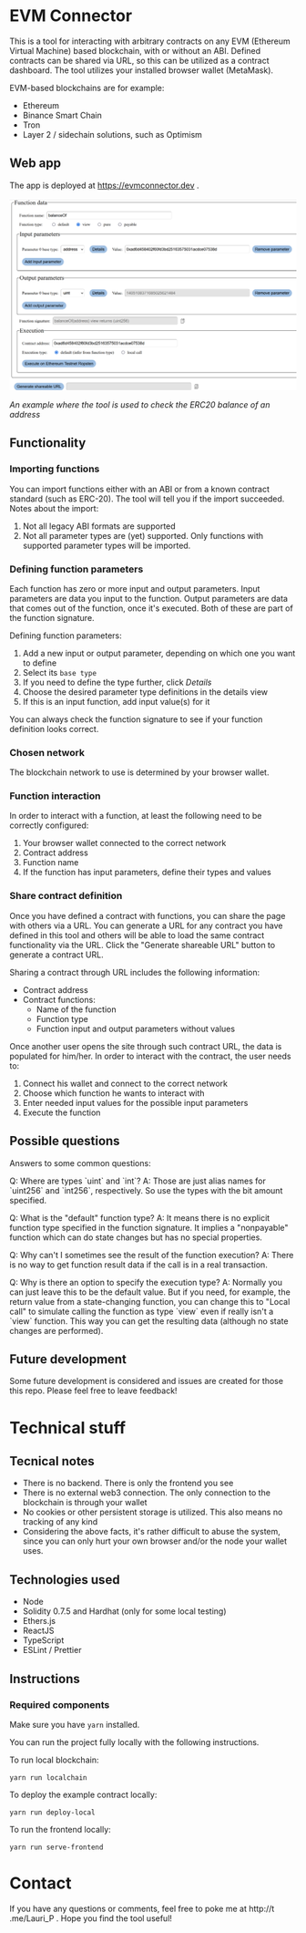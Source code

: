 # EVM Connector

This is a tool for interacting with arbitrary contracts on any EVM
(Ethereum Virtual Machine) based blockchain, with or without an ABI. Defined
contracts can be shared via URL, so this can be utilized as a contract
dashboard. The tool utilizes your installed browser wallet (MetaMask).

EVM-based blockchains are for example:

<ul>
    <li>Ethereum</li>
    <li>Binance Smart Chain</li>
    <li>Tron</li>
    <li>Layer 2 / sidechain solutions, such as Optimism</li>
</ul>

## Web app

The app is deployed at https://evmconnector.dev .

![alt text](example.png)

<i>An example where the tool is used to check the ERC20 balance of an address</i>

## Functionality

### Importing functions

You can import functions either with an ABI or from a known contract standard (such as ERC-20). The tool will tell you if the import succeeded. Notes about the import:

1. Not all legacy ABI formats are supported
1. Not all parameter types are (yet) supported. Only functions with supported parameter types will be imported.

### Defining function parameters

Each function has zero or more input and output parameters. Input parameters are data you input to the function. Output parameters are data that comes out of the function, once it's executed. Both of these are part of the function signature.

Defining function parameters:

1. Add a new input or output parameter, depending on which one you want to define
1. Select its `base type`
1. If you need to define the type further, click _Details_
1. Choose the desired parameter type definitions in the details view
1. If this is an input function, add input value(s) for it

You can always check the function signature to see if your function definition looks correct.

### Chosen network

The blockchain network to use is determined by your browser wallet.

### Function interaction

In order to interact with a function, at least the following need to be correctly configured:

1. Your browser wallet connected to the correct network
1. Contract address
1. Function name
1. If the function has input parameters, define their types and values

### Share contract definition

Once you have defined a contract with functions, you can share the page with others via a URL. You can generate a URL for any contract you have defined in this tool and others will be able to load the same contract functionality via the URL. Click the "Generate shareable URL" button to generate a contract URL.

Sharing a contract through URL includes the following information:

- Contract address
- Contract functions:
  - Name of the function
  - Function type
  - Function input and output parameters without values

Once another user opens the site through such contract URL, the data is populated for him/her. In order to interact with the contract, the user needs to:

1. Connect his wallet and connect to the correct network
1. Choose which function he wants to interact with
1. Enter needed input values for the possible input parameters
1. Execute the function

## Possible questions

Answers to some common questions:

<p>Q: Where are types `uint` and `int`? A: Those are just alias names for `uint256` and `int256`, respectively. So use the types with the bit amount specified. </p>

<p>Q: What is the "default" function type? A: It means there is no explicit function type specified in the function signature. It implies a "nonpayable" function which can do state changes but has no special properties. </p>

<p>Q: Why can't I sometimes see the result of the function execution? A: There is no way to get function result data if the call is in a real transaction.</p>

<p>Q: Why is there an option to specify the execution type? A: Normally you can just leave this to be the default value. But if you need, for example, the return value from a state-changing function, you can change this to "Local call" to simulate calling the function as type `view` even if really isn't a `view` function. This way you can get the resulting data (although no state changes are performed).</p>

## Future development

Some future development is considered and issues are created for those this repo. Please feel free to leave feedback!

# Technical stuff

## Tecnical notes

- There is no backend. There is only the frontend you see
- There is no external web3 connection. The only connection to the blockchain is through your wallet
- No cookies or other persistent storage is utilized. This also means no tracking of any kind
- Considering the above facts, it's rather difficult to abuse the system, since you can only hurt your own browser and/or the node your wallet uses.

## Technologies used

- Node
- Solidity 0.7.5 and Hardhat (only for some local testing)
- Ethers.js
- ReactJS
- TypeScript
- ESLint / Prettier

## Instructions

### Required components

Make sure you have `yarn` installed.

You can run the project fully locally with the following instructions.

To run local blockchain:

```
yarn run localchain
```

To deploy the example contract locally:

```
yarn run deploy-local
```

To run the frontend locally:

```
yarn run serve-frontend
```

# Contact

If you have any questions or comments, feel free to poke me at http://t .me/Lauri_P . Hope you find the tool useful!
